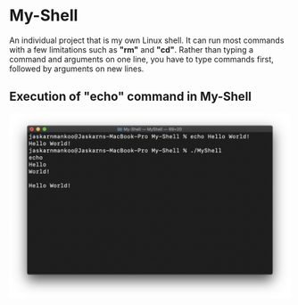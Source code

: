 # My-Shell

An individual project that is my own Linux shell. It can run most commands with a few limitations such as **"rm"** and **"cd"**. Rather than typing a command and arguments on one line, you have to type commands first, followed by arguments on new lines.

## Execution of "echo" command in My-Shell

![MyShell](myshell.png)
